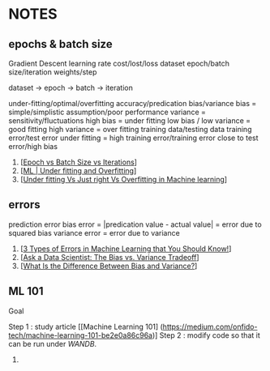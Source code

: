 
# NOTES

## epochs & batch size

Gradient Descent
learning rate
cost/lost/loss
dataset
epoch/batch size/iteration
weights/step

dataset → epoch → batch → iteration

under-fitting/optimal/overfitting
accuracy/predication
bias/variance
bias = simple/simplistic assumption/poor performance
variance = sensitivity/fluctuations
high bias = under fitting
low bias / low variance = good fitting
high variance = over fitting
training data/testing data
training error/test error
under fitting = high training error/training error close to test error/high bias

1. [[Epoch vs Batch Size vs Iterations](https://towardsdatascience.com/epoch-vs-iterations-vs-batch-size-4dfb9c7ce9c9)]
2. [[ML | Under fitting and Overfitting](https://www.geeksforgeeks.org/underfitting-and-overfitting-in-machine-learning)]
3. [[Under fitting Vs Just right Vs Overfitting in Machine learning](https://www.kaggle.com/discussions/getting-started/166897)]

## errors

prediction error
bias error = |predication value - actual value|
           = error due to squared bias
variance error = error due to variance

1. [[3 Types of Errors in Machine Learning that You Should Know!](https://multimatics.co.id/insight/jan/3-types-of-errors-in-machine-learning-that-you-should-know)]
2. [[Ask a Data Scientist: The Bias vs. Variance Tradeoff](https://insideainews.com/2014/10/22/ask-data-scientist-bias-vs-variance-tradeoff/)]
3. [[What Is the Difference Between Bias and Variance?](https://www.mastersindatascience.org/learning/difference-between-bias-and-variance/)]

## ML 101

Goal

Step 1 : study article [[Machine Learning 101] (https://medium.com/onfido-tech/machine-learning-101-be2e0a86c96a)]
Step 2 : modify code so that it can be run under *WANDB*.

1. 
